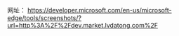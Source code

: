 网址： https://developer.microsoft.com/en-us/microsoft-edge/tools/screenshots/?url=http%3A%2F%2Fdev.market.lvdatong.com%2F